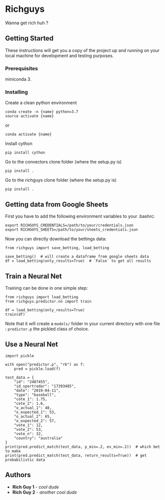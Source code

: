# Richguys

Wanna get rich huh ?

## Getting Started

These instructions will get you a copy of the project up and running on your local machine for development and testing purposes.

### Prerequisites

miniconda 3.


### Installing

Create a clean python environment
```
conda create -n {name} python=3.7
source activate {name}
```
or
```
conda activate {name}
```

Install cython
```
pip install cython
```
Go to the convectors clone folder (where the setup.py is)
```
pip install .
```

Go to the richguys clone folder (where the setup.py is)
```
pip install .
```


## Getting data from Google Sheets

First you have to add the following environment variables to your .bashrc:
```
export RICHGUYS_CREDENTIALS=/path/to/your/credentials.json
export RICHGUYS_SHEETS=/path/to/your/sheets_credentials.json
```

Now you can directly download the bettings data:
```
from richguys import save_betting, load_betting

save_betting()  # will create a dataframe from google sheets data
df = load_betting(only_results=True)  # `False` to get all results
```

## Train a Neural Net

Training can be done in one simple step:

```
from richguys import load_betting
from richguys.predictor.nn import train

df = load_betting(only_results=True)
train(df)
```

Note that it will create a `models/` folder in your current directory with one file : `predictor.p` the pickled class of choice.


## Use a Neural Net


```
import pickle

with open("predictor.p", "rb") as f:
    pred = pickle.load(f)

test_data = {
    "id": "2487455",
    "id_sportradar": "17393485",
    "date": "2019-04-11",
    "type": "baseball",
    "cote_1": 1.75,
    "cote_2": 1.6,
    "o_actual_1": 48,
    "o_expected_1": 53,
    "o_actual_2": 65,
    "o_expected_2": 57,
    "vote_1": 12,
    "vote_2": 53,
    "vote_n": 32,
    "country": "australia"
}
print(pred.predict_match(test_data, p_min=.2, ev_min=.2))  # which bet to make
print(pred.predict_match(test_data, return_results=True))  # get probabilistic data
```

## Authors

* **Rich Guy 1** - *cool dude*
* **Rich Guy 2** - *another cool dude*
